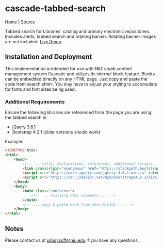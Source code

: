 # cascade-tabbed-search

[Home](https://library.niu.edu) |
[Source](https://github.com/NIUTISS/cascade-tabbed-search) 

Tabbed search for Libraries' catalog and primary electronic repositories. Includes alerts, tabbed search and rotating banner. Rotating banner images are not included. [Live Demo](https://library.niu.edu)

## Installation and Deployment

This implementation is intended for use with NIU's web content management system Cascade and utilizes its internal block feature. Blocks can be embedded directly on any HTML page. Just copy and paste the code from search.shtml. You may have to adjust your styling to accomodate for fonts and font sizes being used.

### Additional Requirements

Ensure the following libraries are referenced from the page you are using the tabbed search in:

- jQuery 3.6.1
- Bootstrap 4.2.1 (older versions should work)

Example:

```html
<!DOCTYPE html>
<html>
    <head>
        <!-- ... title, declarations, references, additional scripts ... -->
        <link crossorigin="anonymous" href="https://stackpath.bootstrapcdn.com/bootstrap/4.2.1/css/bootstrap.min.css" rel="stylesheet" type="text/css"/>
        <script src="https://code.jquery.com/jquery-3.6.1.min.js" integrity="sha256-o88AwQnZB+VDvE9tvIXrMQaPlFFSUTR+nldQm1LuPXQ=" crossorigin="anonymous"></script>
        <script src="https://cdn.jsdelivr.net/npm/bootstrap@4.2.1/dist/js/bootstrap.min.js" integrity="sha384-cuYeSxntonz0PPNlHhBs68uyIAVpIIOZZ5JqeqvYYIcEL727kskC66kF92t6Xl2V" crossorigin="anonymous"></script>
    </head>
    <body>
        <main class="container">
            <!-- ... exisitng html elements ... -->
        </main>
        <!-- ... copy & paste here from search.html ... -->
    </body>
</html>
```

## Notes

Please contact us at [ulibsysoff@niu.edu](mailto:ulibsysoff@niu.edu) if you have any questions.
